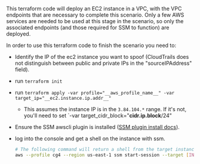 This terraform code will deploy an EC2 instance in a VPC, with the VPC endpoints that are necessary to complete this scenario. Only a few AWS services are needed to be used at this stage in the scenario, so only the associated endpoints (and those required for SSM to function) are deployed.

In order to use this terraform code to finish the scenario you need to:
* Identify the IP of the ec2 instance you want to spoof (CloudTrails does not distinguish between public and private IPs in the "sourceIPAddress" field).
* run `terraform init`
* run `terraform apply -var profile="__aws_profile_name__" -var target_ip="__ec2.instance.ip.addr__"`
  * This assumes the instance IP is in the `3.84.104.*` range. If it's not, you'll need to set `-var target_cidr_block="__cidr.ip.block__/24"
* Ensure the SSM awscli plugin is installed ([SSM plugin install docs](https://docs.aws.amazon.com/systems-manager/latest/userguide/session-manager-working-with-install-plugin.html)).
* log into the console and get a shell on the instance with ssm.

    ```bash
    # The following command will return a shell from the target instance. If you getting a (TargetNotConnected) error and you just deployed the resources, wait 10 min and try again. There can be a lag time before SSM works properly.
    aws --profile cg4 --region us-east-1 ssm start-session --target [INSTANCE_ID]
    ```
